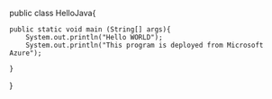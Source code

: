 public class HelloJava{


	public static void main (String[] args){
		System.out.println("Hello WORLD");
		System.out.println("This program is deployed from Microsoft Azure");

	}

}
